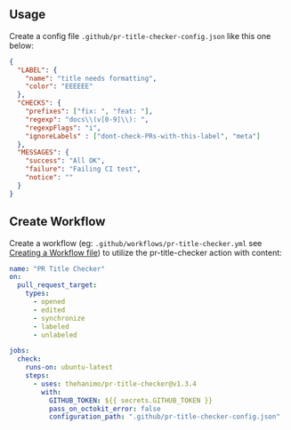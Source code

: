 ## Usage

Create a config file `.github/pr-title-checker-config.json` like this one below:

```json
{
  "LABEL": {
    "name": "title needs formatting",
    "color": "EEEEEE"
  },
  "CHECKS": {
    "prefixes": ["fix: ", "feat: "],
    "regexp": "docs\\(v[0-9]\\): ",
    "regexpFlags": "i",
    "ignoreLabels" : ["dont-check-PRs-with-this-label", "meta"]
  },
  "MESSAGES": {
    "success": "All OK",
    "failure": "Failing CI test",
    "notice": ""
  }
}
```

## Create Workflow

Create a workflow (eg: `.github/workflows/pr-title-checker.yml` see [Creating a Workflow file](https://help.github.com/en/articles/configuring-a-workflow#creating-a-workflow-file)) to utilize the pr-title-checker action with content:

```yaml
name: "PR Title Checker"
on:
  pull_request_target:
    types:
      - opened
      - edited
      - synchronize
      - labeled
      - unlabeled

jobs:
  check:
    runs-on: ubuntu-latest
    steps:
      - uses: thehanimo/pr-title-checker@v1.3.4
        with:
          GITHUB_TOKEN: ${{ secrets.GITHUB_TOKEN }}
          pass_on_octokit_error: false
          configuration_path: ".github/pr-title-checker-config.json"
```